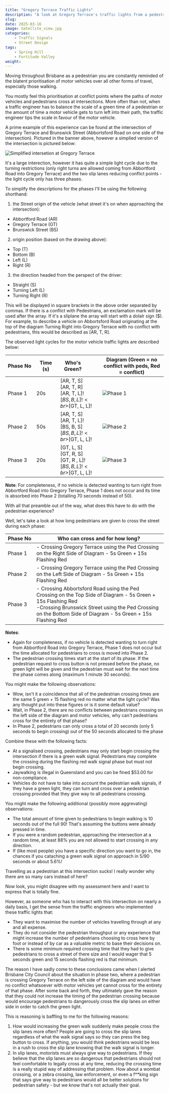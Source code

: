 ```yaml
---
title: "Gregory Terrace Traffic Lights"
description: "A look at Gregory Terrace's traffic lights from a pedestrians perspective." 
slug:
date: 2025-03-16
image: Satellite_view.jpg
categories:
    - Traffic Signals
    - Street Design
tags:  
    - Spring Hill
    - Fortitude Valley
weight: 
---
```


Moving throughout Brisbane as a pedestrian you are constantly reminded of the blatent prioritisation of motor vehicles over all other forms of travel, especially those walking.


You mostly feel this prioritisation at conflict points where the paths of motor vehicles and pedestrians cross at intersections. More often than not, when a traffic engineer has to balance the scale of a green time of a pedestrian or the amount of time a motor vehicle gets to turn left into their path, the traffic engineer tips the scale in favour of the motor vehicle. 


A prime example of this experience can be found at the intersection of Gregory Terrace and Brunswick Street (Abbortsford Road on one side of the intersection). Pictured in the banner above, however a simplied version of the intersection is pictured below:

![Simplified intersetion at Gregory Terrace](Brunswick_Street.png)

It's a large interection, however it has quite a simple light cycle due to the turning restrictions (only right turns are allowed coming from Abbortford Road into Gregory Terrace) and the two slip lanes reducing conflict points - the light cycle only has three phases.

To simplify the descriptions for the phases I'll be using the following shorthand:
1.  the Street origin of the vehicle (what street it's on when approaching the intersection):
- Abbortford Road (AR)
- Gregory Terrace (GT)
- Brunswick Street (BS)
2. origin position (based on the drawing above):
- Top (T)
- Bottom (B)
- Left (L)
- Right (R)
3. the direction headed from the perspect of the driver:
- Straight (S)
- Turning Left (L)
- Turning Right (R)


This will be displayed in square brackets in the above order separated by commas. If there is a conflict with Pedestrians, an exclamation mark will be used after the array. If it's a sliplane the array will start with a dolalr sign ($). For example, to describe a vehicle on Abbortsford Road originating at the top of the diagram Turning Right into Gregory Terrace with no conflict with pedestrians, this would be described as [AR, T, R].

The observed light cycles for the motor vehicle traffic lights are described below:

| <div style="width:75px">Phase No</div>| <div style="width:60px">Time (s)</div> | <div style="width:80px">Who's Green?</div> | Diagram (Green = no conflict with peds, Red = conflict) |
|----|----|----|---|
| Phase 1| 20s | [AR, T, S]<br>[AR, T, R]<br>[AR, T, L]!<br>$[BS, B, L]!<br>$[GT, L, L]! | ![Phase 1](Brunswick_Street_Phase_1.png) |
| Phase 2| 50s | [AR, T, S]<br>[AR, T, L]!<br>[BS, B, S] <br>$[BS, B, L]!<br>$[GT, L, L]! | ![Phase 2](Brunswick_Street_Phase_2.png) |
| Phase 3| 20s | [GT, L, S]<br>[GT, R, S]<br>[GT, R , L]! <br>$[BS, B, L]!<br>$[GT, L, L]!| ![Phase 3](Brunswick_Street_Phase_3.png) |

**Note**: For completeness, if no vehicle is detected wanting to turn right from Abbortford Road into Gregory Terrace, Phase 1 does not occur and its time is absorbed into Phase 2 (totalling 70 seconds instead of 50).

With all that preamble out of the way, what does this have to do with the pedestrian experience?

Well, let's take a look at how long pedestrians are given to cross the street during each phase:

| <div style="width:75px">Phase No</div> | Who can cross and for how long? | 
|----|----|
| Phase 1| - Crossing Gregory Terrace using the Ped Crossing on the Right Side of Diagram - 5s Green + 15s Flashing Red|
| Phase 2| - Crossing Gregory Terrace using the Ped Crossing on the Left Side of Diagram - 5s Green + 15s Flashing Red|
| Phase 3| - Crossing Abbortsford Road using the Ped Crossing on the Top Side of Diagram - 5s Green + 15s Flashing Red <br> -Crossing Brunswick Street using the Ped Crossing on the Bottom Side of Diagram - 5s Green + 15s Flashing Red|

**Notes**: 
- Again for completeness, if no vehicle is detected wanting to turn right from Abbortford Road into Gregory Terrace, Phase 1 does not occur but the time allocated for pedestrians to cross is moved into Phase 2.
- The pedestrian crossing times start at the start of its phase. If the pedestrian request to cross button is not pressed before the phase, no green light will be given and the pedestrian must wait for the next time the phase comes along (maximum 1 minute 30 seconds). 

You might make the following observations:

- Wow, isn't it a coincidence that all of the pedestrian crossing times are the same 5 green + 15 flashing red no matter what the light cycle? Was any thought put into these figures or is it some default value?
- Wait, in Phase 2, there are no conflicts between pedestrians crossing on the left side of the diagram and motor vehicles, why can't pedestrians cross for the entirety of that phase? 
- In Phase 2, pedestrians can only cross a total of 20 seconds (only 5 seconds to begin crossing) out of the 50 seconds allocated to the phase

Combine these with the following facts:
- At a signalised crossing, pedestrians may only start begin crossing the intersection if there is a green walk signal. Pedestrians may complete the crossing during the flashing red walk signal phase but must not begin crossing.
- Jaywalking is illegal in Queensland and you can be fined $53.00 for non-compliance. 
- Vehicles do not have to take into account the pedestrian walk signals, if they have a green light, they can turn and cross over a pedestrian crossing provided that they give way to all pedestrians crossing. 

You might make the following additional (possibly more aggrevating) observations:
- The total amount of time given to pedestrians to begin walking is 10 seconds out of the full 90! That's assuming the buttons were already pressed in time. 
- If you were a random pedestrian, approaching the intersection at a random time, at least 88% you are not allowed to start crossing in any direction. 
- If (like most people) you have a specific direction you want to go in, the chances if you cataching a green walk signal on approach in 5/90 seconds or about 5.6%! 


Travelling as a pedestrian at this intersection sucks! I really wonder why there are so many cars instead of here?

Now look, you might disagree with my assessment here and I want to express that is totally fine. 

However, as someone who has to interact with this intersection on nearly a daily basis, I get the sense from the traffic engineers who implemented these traffic lights that:

- They want to maximise the number of vehicles travelling through at any and all expense.
- They do not consider the pedestrian throughput or any experience that might increase the number of pedestrians choosing to cross here by foot or instead of by car as a valuable metric to base their decisions on.
- There is some minimum required crossing time that they had to give pedestrians to cross a street of there size and I would wager that 5 seconds green and 15 seconds flashing red is that minimum.

The reason I have sadly come to these conclusions came when  I alerted Brisbane City Council about the situation in phase two, where a pedestrian is crossing Gregory Terrace on the left side of the diagram and would have no conflict whatsoever with motor vehicles yet cannot cross for the entirety of that phase. After some back and forth, they ultimately gave the reason that they could not increase the timing of the pedestrian crossing because would encourage pedestrians to dangerously cross the slip lanes on either side in order to catch the green light.

This is reasoning is baffling to me for the following reasons:
1. How would increasing the green walk suddenly make people cross the  slip lanes more often? People are going to cross the slip lanes regardless of what the walk signal says so they can press the beg button to cross. If anything, you would think pedestrians would be less in a rush to cross the slip lane knowing that the walk signal is longer. 
2. In slip lanes, motorists must always give way to pedestrians. If they  believe that the slip lanes are so dangerous that pedestrians should not feel comfortable to legally cross at any time, reducing the crossing time is a really stupid way of addressing that problem. How about a wombat crossing, or a zebra crossing, law enforcement, or even a f**king sign that says give way to pedestrians would all be better solutions for pedestrian safety - but we know that's not actually their goal.


